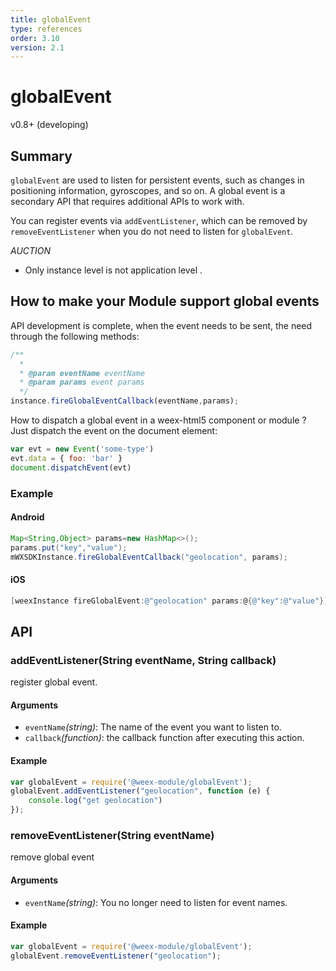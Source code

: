 ```yaml
---
title: globalEvent
type: references
order: 3.10
version: 2.1
---
```


# globalEvent
<span class="weex-version">v0.8+ (developing)</span>

## Summary

`globalEvent` are used to listen for persistent events, such as changes in positioning information, gyroscopes, and so on. A global event is a secondary API that requires additional APIs to work with.

You can register events via `addEventListener`, which can be removed by `removeEventListener` when you do not need to listen for `globalEvent`.

*AUCTION* 
- Only instance level is not application level . 

## How to make your Module support global events
API development is complete, when the event needs to be sent, the need through the following methods:

```javascript
/**
  * 
  * @param eventName eventName
  * @param params event params
  */
instance.fireGlobalEventCallback(eventName,params);
```

How to dispatch a global event in a weex-html5 component or module ? Just dispatch the event on the document element:

```javascript
var evt = new Event('some-type')
evt.data = { foo: 'bar' }
document.dispatchEvent(evt)
```

### Example

#### Android

```java
Map<String,Object> params=new HashMap<>();
params.put("key","value");
mWXSDKInstance.fireGlobalEventCallback("geolocation", params);
```
#### iOS

```Objective-C
[weexInstance fireGlobalEvent:@"geolocation" params:@{@"key":@"value"}];
```

## API

### addEventListener(String eventName, String callback)

register global event.

#### Arguments

* `eventName`*(string)*: The name of the event you want to listen to.  
* `callback`*(function)*: the callback function after executing this action.  

#### Example

```javascript
var globalEvent = require('@weex-module/globalEvent');
globalEvent.addEventListener("geolocation", function (e) {
	console.log("get geolocation")
});
```

### removeEventListener(String eventName)

remove global event 

#### Arguments

* `eventName`*(string)*: You no longer need to listen for event names.

#### Example

```javascript
var globalEvent = require('@weex-module/globalEvent');
globalEvent.removeEventListener("geolocation");
```

